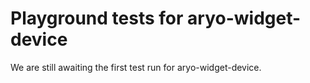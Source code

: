 # Playground tests for aryo-widget-device
We are still awaiting the first test run for aryo-widget-device.
